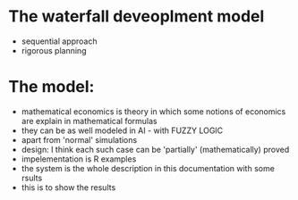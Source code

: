 # The waterfall deveoplment model

* sequential approach
* rigorous planning

# The model:

* mathematical economics is theory in which some notions of economics are explain in mathematical formulas
* they can be as well modeled in AI - with FUZZY LOGIC
* apart from 'normal' simulations
* design: I think each such case can be 'partially' (mathematically) proved
* impelementation is R examples
* the system is the whole description in this documentation with some rsults
* this is to show the results
